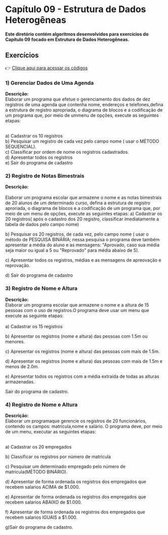<h1>Capítulo 09 - Estrutura de Dados Heterogêneas</h1>
<strong>Este diretório contém algoritmos desenvolvidos para exercícios do Capítulo 09  focado em Estrutura de Dados Heterogêneas.</strong>

<h2>Exercícios</h2>

👉 [Clique aqui para acessar os códigos](https://github.com/JulioCesarSantosdv/Logica-com-Algoritimos/tree/main/Cap%C3%ADtulo%2005%20-%20Programa%C3%A7%C3%A3o%20com%20La%C3%A7os)

<h3>1) Gerenciar Dados de Uma Agenda</h3>
<strong>Descrição:</strong><br>
Elaborar um programa que efetue o gerenciamento dos dados de dez registros de 
uma agenda que contenha nome, endereços e telefones,defina a estrutura de
registro apropriada, o diagrama de blocos e a codificação de um programa que,
por meio de ummenu de opções, execute as seguintes etapas:<br><br>

a) Cadastrar os 10 registros<br>
b) Pesquisar um registro de cada vez pelo campo nome ( usar o MÉTODO SEQUENCIAL).<br>
c) Classificar por ordem de nome os registros cadastrados.<br>
d) Apresentar todos os registros<br>
e) Sair do programa de cadastro<br>


<h3>2) Registro de Notas Bimestrais</h3>
<strong>Descrição:</strong><br><br>
Elaborar um programa escolar que armazene o nome e as notas bimestrais de 20
alunos de um determinado curso, defina a estrutura de registro aproriada,
 o diagrama de blocos e a codificação de um programa que, por meio de um
menu de opções, execute as seguintes etapas:
a) Cadastrar os 20 registros( após o cadastro dos 20 registro, classificar
imediatamente a tabela de dados pelo campo nome)<br>

b) Pesquisar os 20 registros, de cada vez, pelo campo nome ( usar o método de
PESQUISA BINÁRIA; nessa pesquisa o programa deve também apresentar a média do
aluno e as mensagens: "Aprovado, caso sua média seja maior ou igual a 5 ou
"Reprovado" para média abaixo de 5).<br>

c) Apresentar todos os registros, médias e as mensagens de apreovação e reprovação.<br>

d) Sair do programa de cadastro<br>


<h3>3) Registro de Nome e Altura</h3>
<strong>Descrição:</strong><br>
Elaborar um programa escolar que armazene o nome e a altura de 15 pessoas
com o uso de registros.O programa deve usar um menu que  execute as seguinte
etapas:<br><br>
a) Cadastrar os 15 registros<br>

b) Apresentar os registros (nome e altura) das pessoas com 1.5m ou menores.<br>

c) Apresentar os registros (nome e altura) das pessoas com mais de 1.5m.<br>

d) Apresentar os registros (nome e altura) das pessoas com mais de 1.5m e menos de 2.0m.<br>

e) Apresentar todos os registros com a média extraída de todas  as alturas armazenadas.<br>

Sair do programa de cadastro.<br>

<h3>4) Registro de Nome e Altura</h3>
<strong>Descrição:</strong><br>
Elaborar um programaque gerencie os registros de 20 funcionários, contendo
os campos: matrícula,nome e salário. O programa deve, por meio de um menu,
executar as seguintes etapas:<br><br>

a) Cadastrar os 20 empregados<br>

b) Classificar os registros por número de matrícula<br>

c) Pesquisar um determinado empregado pelo número de matrícula(MÉTODO BINÁRIO).<br>

d) Apresentar de forma ordenada os registros dos empregados que recebem
salarios ACIMA de $1.000.<br>

e) Apresentar de forma ordenada os registros dos empregados que recebem
salarios ABAIXO de $1.000.<br>

f) Apresentar de forma ordenada os registros dos empregados que recebem
salarios IGUAIS a $1.000.<br>

g)Sair do programa de cadastro.<br>